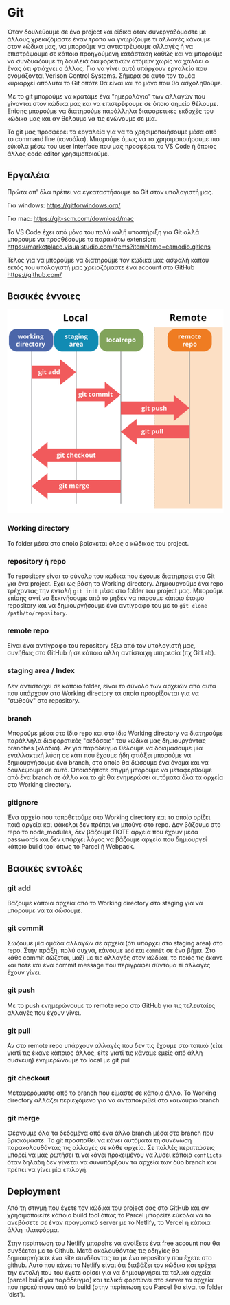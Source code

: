 # Git

Όταν δουλεύουμε σε ένα project και είδικα όταν συνεργαζόμαστε με άλλους χρειαζόμαστε έναν τρόπο να γνωρίζουμε τι αλλαγές κάνουμε στον κώδικα μας, να μπορούμε να αντιστρέψουμε αλλαγές ή να επιστρέψουμε σε κάποια προηγούμενη κατάσταση καθώς και να μπορούμε να συνδυάζουμε τη δουλειά διαφορετικών ατόμων χωρίς να χαλάει ο ένας ότι φτιάχνει ο άλλος. Για να γίνει αυτό υπάρχουν εργαλεία που ονομάζονται Verison Control Systems. Σήμερα σε αυτο τον τομέα κυριαρχεί απόλυτα το Git οπότε θα είναι και το μόνο που θα ασχοληθούμε.

Με το git μπορούμε να κρατάμε ένα "ημερολόγιο" των αλλαγών που γίνονται στον κώδικα μας και να επιστρέφουμε σε όποιο σημείο θέλουμε. Επίσης μπορούμε να διατηρούμε παράλληλα διαφορετικές εκδοχές του κώδικα μας και αν θέλουμε να τις ενώνουμε σε μία.

Το git μας προσφέρει τα εργαλεία για να το χρησιμοποιήσουμε μέσα από το command line (κονσόλα). Μπορούμε όμως να το χρησιμοποιήσουμε πιο εύκολα μέσω του user interface που μας προσφέρει το VS Code ή όποιος άλλος code editor χρησιμοποιούμε.

## Εργαλέια
Πρώτα απ' όλα πρέπει να εγκαταστήσουμε το Git στον υπολογιστή μας.

Για windows:
https://gitforwindows.org/

Για mac:
https://git-scm.com/download/mac

Το VS Code έχει από μόνο του πολύ καλή υποστήριξη για Git αλλά μπορούμε να προσθέσουμε το παρακάτω extension:
https://marketplace.visualstudio.com/items?itemName=eamodio.gitlens

Τέλος για να μπορούμε να διατηρούμε τον κώδικα μας ασφαλή κάπου εκτός του υπολογιστή μας χρειαζόμαστε ένα account στο GitHub
https://github.com/

## Βασικές έννοιες

![Git diagram](/images/git.png "Git diagram")

### Working directory
Το folder μέσα στο οποίο βρίσκεται όλος ο κώδικας του project.

### repository ή repo
Το repository είναι το σύνολο του κώδικα που έχουμε διατηρήσει στο Git για ένα project. Εχει ως βάση το Working directory. Δημιουργούμε ένα repo τρέχοντας την εντολή `git init` μέσα στο folder του project μας. Μπορούμε επίσης αντί να ξεκινήσουμε από το μηδέν να πάρουμε κάποιο έτοιμο repository και να δημιουργήσουμε ένα αντίγραφο του με το `git clone /path/to/repository`.

### remote repo
Είναι ένα αντίγραφο του repository έξω από τον υπολογιστή μας, συνήθως στο GitHub ή σε κάποια άλλη αντίστοιχη υπηρεσία (πχ GitLab).

### staging area / Index
Δεν αντιστοιχεί σε κάποιο folder, είναι το σύνολο των αρχειών από αυτά που υπάρχουν στο Working directory τα οποία προορίζονται για να "σωθούν" στο repository.

### branch
Μπορούμε μέσα στο ίδιο repo και στο ίδιο Working directory να διατηρούμε παράλληλα διαφορετικές "εκδόσεις" του κώδικα μας δημιουργόντας branches (κλαδιά). Αν για παράδειγμα θέλουμε να δοκιμάσουμε μία εναλλακτική λύση σε κάτι που έχουμε ήδη φτιάξει μπορούμε να δημιουργήσουμε ένα branch, στο οποίο θα δώσουμε ένα όνομα και να δουλέψουμε σε αυτό. Οποιαδήποτε στιγμή μπορούμε να μεταφερθούμε από ένα branch σε άλλο και το git θα ενημερώσει αυτόματα όλα τα αρχεία στο Working directory.

### gitignore
Ένα αρχείο που τοποθετούμε στο Working directory και το οποίο ορίζει ποιά αρχεία και φάκελοι δεν πρέπει να μπούνε στο repo. Δεν βάζουμε στο repo το node_modules, δεν βάζουμε ΠΟΤΕ αρχεία που έχουν μέσα passwords και δεν υπάρχει λόγος να βάζουμε αρχεία που δημιουργεί κάποιο build tool όπως το Parcel ή Webpack.

## Βασικές εντολές

### git add
Βάζουμε κάποια αρχεία από το Working directory στο staging για να μπορούμε να τα σώσουμε.

### git commit
Σώζουμε μία ομάδα αλλαγών σε αρχεία (ότι υπάρχει στο staging area) στο repo. Στην πράξη, πολύ συχνά, κάνουμε `add` και `commit` σε ένα βήμα. Στο κάθε commit σώζεται, μαζί με τις αλλαγές στον κώδικα, το ποιός τις έκανε και πότε και ένα commit message που περιγράφει σύντομα τί αλλαγές έχουν γίνει.

### git push
Με το push ενημερώνουμε το remote repo στο GitHub για τις τελευταίες αλλαγές που έχουν γίνει.

### git pull
Αν στο remote repo υπάρχουν αλλαγές που δεν τις έχουμε στο τοπικό (είτε γιατί τις έκανε κάποιος άλλος, είτε γιατί τις κάναμε εμείς από άλλη συσκευή) ενημερώνουμε το local με git pull

### git checkout
Μεταφερόμαστε από το branch που είμαστε σε κάποιο άλλο. Το Working directory αλλάζει περιεχόμενο για να ανταποκριθεί στο καινούριο branch

### git merge
Φέρνουμε όλα τα δεδομένα από ένα άλλο branch μέσα στο branch που βρισκόμαστε. Το git προσπαθεί να κάνει αυτόματα τη συνένωση παρακολουθόντας τις αλλαγές σε κάθε αρχείο. Σε πολλές περιπτώσεις μπορεί να μας ρωτήσει τι να κάνει προκειμένου να λυσει κάποια `conflicts` όταν δηλαδή δεν γίνεται να συνυπάρξουν τα αρχεία των δύο branch και πρέπει να γίνει μία επιλογή.


## Deployment

Από τη στιγμή που έχετε τον κώδικα του project σας στο GitHub και αν χρησιμοποιείτε κάποιο build tool όπως το Parcel μπορείτε εύκολα να το ανεβάσετε σε έναν πραγματικό server με το Netlify, το Vercel ή κάποια άλλη πλατφόρμα.

Στην περίπτωση του Netlify μπορείτε να ανοίξετε ένα free account που θα συνδέεται με το Github. Μετά ακολουθόντας τις οδηγίες θα δημιουργήσετε ένα site συνδέοντας το με ένα repository που έχετε στο github. Αυτό που κάνει το Netlify είναι ότι διαβάζει τον κώδικα και τρέχει την εντολή που του έχετε ορίσει για να δημιουργήσει τα τελικά αρχεία (parcel build για παράδειγμα) και τελικά φορτώνει στο server τα αρχεία που προκύπτουν από το build (στην περίπτωση του Parcel θα είναι το folder 'dist').
